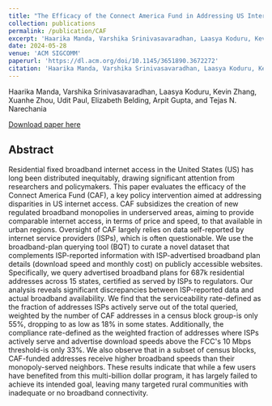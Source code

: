 ```yaml
---
title: "The Efficacy of the Connect America Fund in Addressing US Internet Access Inequities"
collection: publications
permalink: /publication/CAF
excerpt: 'Haarika Manda, Varshika Srinivasavaradhan, Laasya Koduru, Kevin Zhang, Xuanhe Zhou, Udit Paul, Elizabeth Belding, Arpit Gupta, and Tejas N. Narechania'
date: 2024-05-28
venue: 'ACM SIGCOMM'
paperurl: 'https://dl.acm.org/doi/10.1145/3651890.3672272'
citation: 'Haarika Manda, Varshika Srinivasavaradhan, Laasya Koduru, Kevin Zhang, Xuanhe Zhou, Udit Paul, Elizabeth Belding, Arpit Gupta, and Tejas N. Narechania. 2024. The Efficacy of the Connect America Fund in Addressing US Internet Access Inequities. Proc. ACM SIGCOMM.'
---
```

Haarika Manda, Varshika Srinivasavaradhan, Laasya Koduru, Kevin Zhang, Xuanhe Zhou, Udit Paul, Elizabeth Belding, Arpit Gupta, and Tejas N. Narechania

[Download paper here]()

Abstract
------
Residential fixed broadband internet access in the United States (US) has long been distributed inequitably, drawing significant attention from researchers and policymakers. This paper evaluates the efficacy of the Connect America Fund (CAF), a key policy intervention aimed at addressing disparities in US internet access. CAF subsidizes the creation of new regulated broadband monopolies in underserved areas, aiming to provide comparable internet access, in terms of price and speed, to that available in urban regions. Oversight of CAF largely relies on data self-reported by internet service providers (ISPs), which is often questionable. We use the broadband-plan querying tool (BQT) to curate a novel dataset that complements ISP-reported information with ISP-advertised broadband plan details (download speed and monthly cost) on publicly accessible websites. Specifically, we query advertised broadband plans for 687k residential addresses across 15 states, certified as served by ISPs to regulators. Our analysis reveals significant discrepancies between ISP-reported data and actual broadband availability. We find that the serviceability rate-defined as the fraction of addresses ISPs actively serve out of the total queried, weighted by the number of CAF addresses in a census block group-is only 55%, dropping to as low as 18% in some states. Additionally, the compliance rate-defined as the weighted fraction of addresses where ISPs actively serve and advertise download speeds above the FCC's 10 Mbps threshold-is only 33%. We also observe that in a subset of census blocks, CAF-funded addresses receive higher broadband speeds than their monopoly-served neighbors. These results indicate that while a few users have benefited from this multi-billion dollar program, it has largely failed to achieve its intended goal, leaving many targeted rural communities with inadequate or no broadband connectivity.

